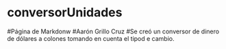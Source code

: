 # conversorUnidades
#Página de Markdonw
#Aarón Grillo Cruz
#Se creó un conversor de dinero de dólares a colones tomando en cuenta el tipod e cambio.
